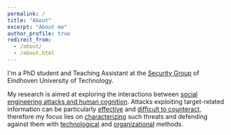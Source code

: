 ```yaml
---
permalink: /
title: "About"
excerpt: "About me"
author_profile: true
redirect_from: 
  - /about/
  - /about.html
---
```


I'm a PhD student and Teaching Assistant at the [Security Group](https://security1.win.tue.nl) of Eindhoven University of Technology.

My research is aimed at exploring the interactions between [social engineering attacks and human cognition](https://paolokoelio.github.io/publication/burda_cognition_other). Attacks exploiting target-related information can be particularly [effective](https://paolokoelio.github.io/publication/burda_testing_2020) and [difficult to counteract](https://paolokoelio.github.io/publication/burda_dont_2020), therefore my focus lies on [characterizing](https://paolokoelio.github.io/publication/burda_dissecting_2021) such threats and defending against them with [technological](https://paolokoelio.github.io/publication/burda_decision-support_2022) and [organizational](https://paolokoelio.github.io/publication/marin_influence_2023) methods.

<!-- Throughout my research I have applied quantitative and qualitative approaches to data collection and analysis, such as scraping,  -->